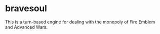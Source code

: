 bravesoul
=========

This is a turn-based engine for dealing with the monopoly of Fire Emblem and Advanced Wars.
